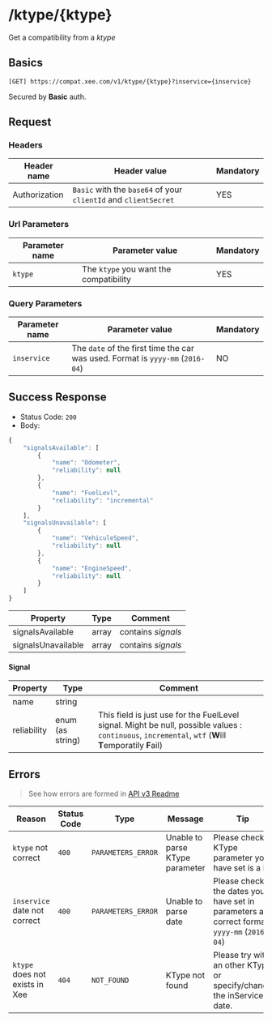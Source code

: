 # /ktype/{ktype}

Get a compatibility from a *ktype*

## Basics

`[GET] https://compat.xee.com/v1/ktype/{ktype}?inservice={inservice}`

Secured by **Basic** auth.

## Request

### Headers

|Header name|Header value|Mandatory|
|---|---|---|
|Authorization|`Basic` with the `base64` of your `clientId` and  `clientSecret `|YES|

### Url Parameters

|Parameter name|Parameter value|Mandatory|
|---|---|---|
|`ktype `|The `ktype` you want the compatibility|YES|

### Query Parameters

|Parameter name|Parameter value|Mandatory|
|---|---|---|
|`inservice`|The `date` of the first time the car was used. Format is `yyyy-mm` (`2016-04`)|NO|

## Success Response

- Status Code: `200`
- Body:

```javascript
{
    "signalsAvailable": [
    	{
    		"name": "Odometer",
    		"reliability": null
    	},
    	{
    		"name": "FuelLevl",
    		"reliability": "incremental"
    	}
    ],
    "signalsUnavailable": [
    	{
    		"name": "VehiculeSpeed",
    		"reliability": null
    	},
    	{
    		"name": "EngineSpeed",
    		"reliability": null
    	}
    ]
}
```

|Property|Type|Comment|
|---|---|---|
|signalsAvailable|array|contains *signals*|
|signalsUnavailable|array|contains *signals*|

#### Signal

|Property|Type|Comment|
|---|---|---|
|name|string||
|reliability|enum (as string)|This field is just use for the FuelLevel signal. Might be null, possible values : `continuous`, `incremental`, `wtf` (**W**ill **T**emporatily **F**ail)|

## Errors

> See how errors are formed in [API v3 Readme](https://github.com/xee-lab/xee-api-docs/tree/master/api/api/v3#errors)

|Reason|Status Code|Type|Message|Tip|
|---|---|---|---|---|
|`ktype` not correct|`400`|`PARAMETERS_ERROR`|Unable to parse KType parameter|Please check if KType parameter you have set is a int|
|`inservice` date not correct|`400`|`PARAMETERS_ERROR`|Unable to parse date|Please check the dates you have set in parameters are correct format `yyyy-mm` (`2016-04`)|
|`ktype` does not exists in Xee|`404`|`NOT_FOUND`|KType not found|Please try with an other KType or specify/change the inService date.|

